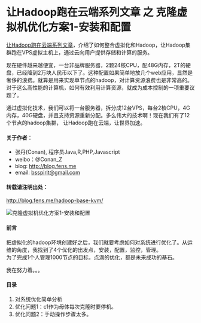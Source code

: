 让Hadoop跑在云端系列文章 之 克隆虚拟机优化方案1-安装和配置
=============

[让Hadoop跑在云端系列文章](http://blog.fens.me/series-hadoop-cloud/)，介绍了如何整合虚拟化和Hadoop，让Hadoop集群跑在VPS虚拟主机上，通过云向用户提供存储和计算的服务。

现在硬件越来越便宜，一台非品牌服务器，2颗24核CPU，配48G内存，2T的硬盘，已经降到2万块人民币以下了。这种配置如果简单地放几个web应用，显然是奢侈的浪费。就算是用来实现单节点的hadoop，对计算资源浪费也是非常高的。对于这么高性能的计算机，如何有效利用计算资源，就成为成本控制的一项重要议题了。

通过虚拟化技术，我们可以将一台服务器，拆分成12台VPS，每台2核CPU，4G内存，40G硬盘，并且支持资源重新分配。多么伟大的技术啊！现在我们有了12个节点的hadoop集群， 让Hadoop跑在云端，让世界加速。

#### 关于作者：

+ 张丹(Conan), 程序员Java,R,PHP,Javascript
+ weibo：@Conan_Z
+ blog: http://blog.fens.me
+ email: bsspirit@gmail.com

#### 转载请注明出处：
http://blog.fens.me/hadoop-base-kvm/

![克隆虚拟机优化方案1-安装和配置](http://blog.fens.me/wp-content/uploads/2013/07/clone-improve.png)

#### 前言

把虚拟化的hadoop环境创建好之后，我们就要考虑如何对系统进行优化了。从运维的角度，我找到了4个优化的出发点，安装，配置，监控，管理。  
为了完成1个人管理1000节点的目标，点滴的优化，都是未来成功的基石。

我在努力着。。。

#### 目录

1. 对系统优化简单分析
2. 优化问题1：c1作为母体每次克隆时要停机。
3. 优化问题2：手动操作步骤太多。






























